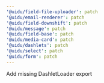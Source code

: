 ```yaml
---
'@uidu/field-file-uploader': patch
'@uidu/email-renderer': patch
'@uidu/field-downshift': patch
'@uidu/message': patch
'@uidu/field-base': patch
'@uidu/media-card': patch
'@uidu/dashlets': patch
'@uidu/select': patch
'@uidu/form': patch
---
```


Add missing DashletLoader export
